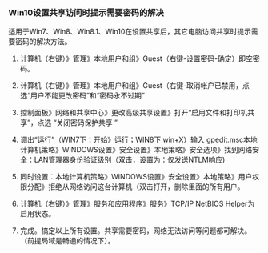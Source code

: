 ### Win10设置共享访问时提示需要密码的解决

适用于Win7、Win8、Win8.1、Win10在设置共享后，其它电脑访问共享时提示需要密码的解决方法。

1. 计算机（右键）》管理》本地用户和组》Guest（右键-设置密码-确定）即空密码。

1. 计算机（右键）》管理》本地用户和组》Guest（右键-取消帐户已禁用，点选“用户不能更改密码”和“密码永不过期”

1. 控制面板》网络和共享中心》更改高级共享设置》打开“启用文件和打印机共享”，点选 “关闭密码保护共享 ”

1. 调出“运行”（WIN7下：开始》运行；WIN8下 win+X）输入 gpedit.msc本地计算机策略》WINDOWS设置》安全设置》本地策略》安全选项》找到网络安全：LAN管理器身份验证级别（双击，设置为：仅发送NTLM响应)

1. 同时设置：本地计算机策略》WINDOWS设置》安全设置》本地策略》用户权限分配》拒绝从网络访问这台计算机（双击打开，删除里面的所有用户。

1. 计算机（右键）》管理》服务和应用程序》服务》TCP/IP NetBIOS Helper为启用状态。

1. 完成。搞定以上所有设置。共享需要密码，网络无法访问等问题都可解决。（前提局域是畅通的情况下）。